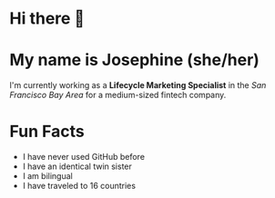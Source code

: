 # Hi there 👋
# My name is Josephine (she/her)

I'm currently working as a **Lifecycle Marketing Specialist** in the *San Francisco Bay Area* for a medium-sized fintech company.

# Fun Facts
* I have never used GitHub before
* I have an identical twin sister
* I am bilingual
* I have traveled to 16 countries

<!--
**hosayfine/hosayfine** is a ✨ _special_ ✨ repository because its `README.md` (this file) appears on your GitHub profile.

Here are some ideas to get you started:

- 🔭 I’m currently working on ...
- 🌱 I’m currently learning ...
- 👯 I’m looking to collaborate on ...
- 🤔 I’m looking for help with ...
- 💬 Ask me about ...
- 📫 How to reach me: ...
- 😄 Pronouns: ...
- ⚡ Fun fact: ...
-->
